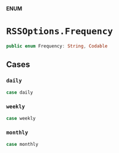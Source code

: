 **ENUM**

# `RSSOptions.Frequency`

```swift
public enum Frequency: String, Codable
```

## Cases
### `daily`

```swift
case daily
```

### `weekly`

```swift
case weekly
```

### `monthly`

```swift
case monthly
```
